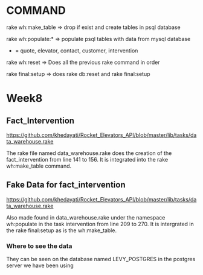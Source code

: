 # COMMAND

rake wh:make_table  => drop if exist and create tables in psql database

rake wh:populate:* => populate psql tables with data from mysql database 

* = quote, elevator, contact, customer, intervention

rake wh:reset => Does all the previous rake command in order

rake final:setup  => does rake db:reset and rake final:setup


# Week8
## Fact_Intervention
https://github.com/khedayati/Rocket_Elevators_API/blob/master/lib/tasks/data_warehouse.rake

The rake file named data_warehouse.rake does the creation of the fact_intervention from line 141 to 156.
It is integrated into the rake wh:make_table command.

## Fake Data for fact_intervention
https://github.com/khedayati/Rocket_Elevators_API/blob/master/lib/tasks/data_warehouse.rake

Also made found in data_warehouse.rake under the namespace wh:populate in the task intervention from line 209 to 270.
It is intergrated in the rake final:setup as is the wh:make_table.
### Where to see the data
They can be seen on the database named LEVY_POSTGRES in the postgres server we have been using

